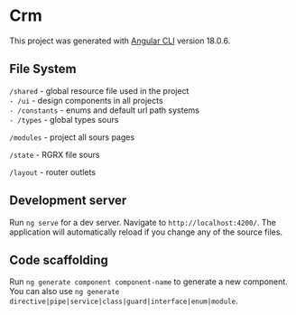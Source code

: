 # Crm

This project was generated with [Angular CLI](https://github.com/angular/angular-cli) version 18.0.6.

## File System

`/shared` -  global resource file used in the project <br/>
`- /ui` - design components in all projects <br/>
`- /constants` - enums and default url path systems <br/>
`- /types` - global types sours

`/modules` -  project all sours pages <br/>

`/state` -  RGRX file sours <br/>

`/layout` -  router outlets<br/>





## Development server

Run `ng serve` for a dev server. Navigate to `http://localhost:4200/`. The application will automatically reload if you change any of the source files.

## Code scaffolding

Run `ng generate component component-name` to generate a new component. You can also use `ng generate directive|pipe|service|class|guard|interface|enum|module`.
